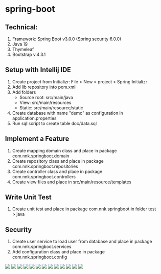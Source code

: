 # spring-boot
## Technical:

1. Framework: Spring Boot v3.0.0 (Spring security 6.0.0)
2. Java 19
3. Thymeleaf
4. Bootstrap v.4.3.1


## Setup with Intellij IDE
1. Create project from Initializr: File > New > project > Spring Initializr
2. Add lib repository into pom.xml
3. Add folders
    - Source root: src/main/java
    - View: src/main/resources
    - Static: src/main/resource/static
4. Create database with name "demo" as configuration in application.properties
5. Run sql script to create table doc/data.sql

## Implement a Feature
1. Create mapping domain class and place in package com.nnk.springboot.domain
2. Create repository class and place in package com.nnk.springboot.repositories
3. Create controller class and place in package com.nnk.springboot.controllers
4. Create view files and place in src/main/resource/templates

## Write Unit Test
1. Create unit test and place in package com.nnk.springboot in folder test > java

## Security
1. Create user service to load user from  database and place in package com.nnk.springboot.services
2. Add configuration class and place in package com.nnk.springboot.config



![](md/Diapositive1.PNG)
![](md/Diapositive2.PNG)
![](md/Diapositive3.PNG)
![](md/Diapositive4.PNG)
![](md/Diapositive5.PNG)
![](md/Diapositive6.PNG)
![](md/Diapositive7.PNG)
![](md/Diapositive8.PNG)
![](md/Diapositive9.PNG)
![](md/Diapositive10.PNG)
![](md/Diapositive11.PNG)
![](md/Diapositive12.PNG)
![](md/Diapositive13.PNG)